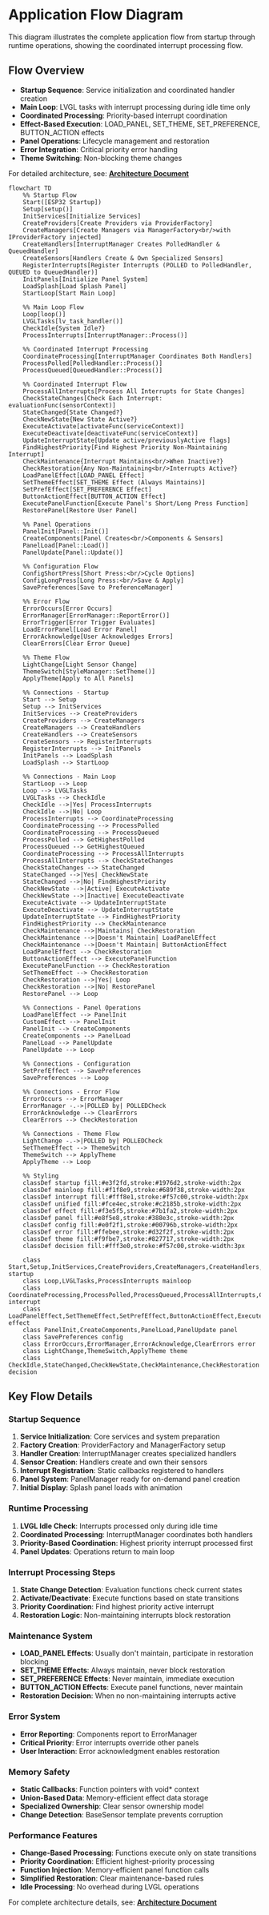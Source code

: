 # Application Flow Diagram

This diagram illustrates the complete application flow from startup through runtime operations, showing the coordinated interrupt processing flow.

## Flow Overview

- **Startup Sequence**: Service initialization and coordinated handler creation
- **Main Loop**: LVGL tasks with interrupt processing during idle time only
- **Coordinated Processing**: Priority-based interrupt coordination
- **Effect-Based Execution**: LOAD_PANEL, SET_THEME, SET_PREFERENCE, BUTTON_ACTION effects
- **Panel Operations**: Lifecycle management and restoration
- **Error Integration**: Critical priority error handling
- **Theme Switching**: Non-blocking theme changes

For detailed architecture, see: **[Architecture Document](../architecture.md)**

```mermaid
flowchart TD
    %% Startup Flow
    Start([ESP32 Startup])
    Setup[setup()]
    InitServices[Initialize Services]
    CreateProviders[Create Providers via ProviderFactory]
    CreateManagers[Create Managers via ManagerFactory<br/>with IProviderFactory injected]
    CreateHandlers[InterruptManager Creates PolledHandler & QueuedHandler]
    CreateSensors[Handlers Create & Own Specialized Sensors]
    RegisterInterrupts[Register Interrupts (POLLED to PolledHandler, QUEUED to QueuedHandler)]
    InitPanels[Initialize Panel System]
    LoadSplash[Load Splash Panel]
    StartLoop[Start Main Loop]
    
    %% Main Loop Flow
    Loop[loop()]
    LVGLTasks[lv_task_handler()]
    CheckIdle{System Idle?}
    ProcessInterrupts[InterruptManager::Process()]
    
    %% Coordinated Interrupt Processing
    CoordinateProcessing[InterruptManager Coordinates Both Handlers]
    ProcessPolled[PolledHandler::Process()]
    ProcessQueued[QueuedHandler::Process()]
    
    %% Coordinated Interrupt Flow
    ProcessAllInterrupts[Process All Interrupts for State Changes]
    CheckStateChanges[Check Each Interrupt: evaluationFunc(sensorContext)]
    StateChanged{State Changed?}
    CheckNewState{New State Active?}
    ExecuteActivate[activateFunc(serviceContext)]
    ExecuteDeactivate[deactivateFunc(serviceContext)]
    UpdateInterruptState[Update active/previouslyActive flags]
    FindHighestPriority[Find Highest Priority Non-Maintaining Interrupt]
    CheckMaintenance{Interrupt Maintains<br/>When Inactive?}
    CheckRestoration{Any Non-Maintaining<br/>Interrupts Active?}
    LoadPanelEffect[LOAD_PANEL Effect]
    SetThemeEffect[SET_THEME Effect (Always Maintains)]
    SetPrefEffect[SET_PREFERENCE Effect]
    ButtonActionEffect[BUTTON_ACTION Effect]
    ExecutePanelFunction[Execute Panel's Short/Long Press Function]
    RestorePanel[Restore User Panel]
    
    %% Panel Operations
    PanelInit[Panel::Init()]
    CreateComponents[Panel Creates<br/>Components & Sensors]
    PanelLoad[Panel::Load()]
    PanelUpdate[Panel::Update()]
    
    %% Configuration Flow
    ConfigShortPress[Short Press:<br/>Cycle Options]
    ConfigLongPress[Long Press:<br/>Save & Apply]
    SavePreferences[Save to PreferenceManager]
    
    %% Error Flow
    ErrorOccurs[Error Occurs]
    ErrorManager[ErrorManager::ReportError()]
    ErrorTrigger[Error Trigger Evaluates]
    LoadErrorPanel[Load Error Panel]
    ErrorAcknowledge[User Acknowledges Errors]
    ClearErrors[Clear Error Queue]
    
    %% Theme Flow
    LightChange[Light Sensor Change]
    ThemeSwitch[StyleManager::SetTheme()]
    ApplyTheme[Apply to All Panels]
    
    %% Connections - Startup
    Start --> Setup
    Setup --> InitServices
    InitServices --> CreateProviders
    CreateProviders --> CreateManagers
    CreateManagers --> CreateHandlers
    CreateHandlers --> CreateSensors
    CreateSensors --> RegisterInterrupts
    RegisterInterrupts --> InitPanels
    InitPanels --> LoadSplash
    LoadSplash --> StartLoop
    
    %% Connections - Main Loop
    StartLoop --> Loop
    Loop --> LVGLTasks
    LVGLTasks --> CheckIdle
    CheckIdle -->|Yes| ProcessInterrupts
    CheckIdle -->|No| Loop
    ProcessInterrupts --> CoordinateProcessing
    CoordinateProcessing --> ProcessPolled
    CoordinateProcessing --> ProcessQueued
    ProcessPolled --> GetHighestPolled
    ProcessQueued --> GetHighestQueued
    CoordinateProcessing --> ProcessAllInterrupts
    ProcessAllInterrupts --> CheckStateChanges
    CheckStateChanges --> StateChanged
    StateChanged -->|Yes| CheckNewState
    StateChanged -->|No| FindHighestPriority
    CheckNewState -->|Active| ExecuteActivate
    CheckNewState -->|Inactive| ExecuteDeactivate
    ExecuteActivate --> UpdateInterruptState
    ExecuteDeactivate --> UpdateInterruptState
    UpdateInterruptState --> FindHighestPriority
    FindHighestPriority --> CheckMaintenance
    CheckMaintenance -->|Maintains| CheckRestoration
    CheckMaintenance -->|Doesn't Maintain| LoadPanelEffect
    CheckMaintenance -->|Doesn't Maintain| ButtonActionEffect
    LoadPanelEffect --> CheckRestoration
    ButtonActionEffect --> ExecutePanelFunction
    ExecutePanelFunction --> CheckRestoration
    SetThemeEffect --> CheckRestoration
    CheckRestoration -->|Yes| Loop
    CheckRestoration -->|No| RestorePanel
    RestorePanel --> Loop
    
    %% Connections - Panel Operations
    LoadPanelEffect --> PanelInit
    CustomEffect --> PanelInit
    PanelInit --> CreateComponents
    CreateComponents --> PanelLoad
    PanelLoad --> PanelUpdate
    PanelUpdate --> Loop
    
    %% Connections - Configuration
    SetPrefEffect --> SavePreferences
    SavePreferences --> Loop
    
    %% Connections - Error Flow
    ErrorOccurs --> ErrorManager
    ErrorManager -.->|POLLED by| POLLEDCheck
    ErrorAcknowledge --> ClearErrors
    ClearErrors --> CheckRestoration
    
    %% Connections - Theme Flow
    LightChange -.->|POLLED by| POLLEDCheck
    SetThemeEffect --> ThemeSwitch
    ThemeSwitch --> ApplyTheme
    ApplyTheme --> Loop
    
    %% Styling
    classDef startup fill:#e3f2fd,stroke:#1976d2,stroke-width:2px
    classDef mainloop fill:#f1f8e9,stroke:#689f38,stroke-width:2px
    classDef interrupt fill:#fff8e1,stroke:#f57c00,stroke-width:2px
    classDef unified fill:#fce4ec,stroke:#c2185b,stroke-width:2px
    classDef effect fill:#f3e5f5,stroke:#7b1fa2,stroke-width:2px
    classDef panel fill:#e8f5e8,stroke:#388e3c,stroke-width:2px
    classDef config fill:#e0f2f1,stroke:#00796b,stroke-width:2px
    classDef error fill:#ffebee,stroke:#d32f2f,stroke-width:2px
    classDef theme fill:#f9fbe7,stroke:#827717,stroke-width:2px
    classDef decision fill:#fff3e0,stroke:#f57c00,stroke-width:3px
    
    class Start,Setup,InitServices,CreateProviders,CreateManagers,CreateHandlers,CreateSensors,RegisterInterrupts,InitPanels,LoadSplash,StartLoop startup
    class Loop,LVGLTasks,ProcessInterrupts mainloop
    class CoordinateProcessing,ProcessPolled,ProcessQueued,ProcessAllInterrupts,CheckStateChanges,ExecuteActivate,ExecuteDeactivate,UpdateInterruptState,FindHighestPriority interrupt
    class LoadPanelEffect,SetThemeEffect,SetPrefEffect,ButtonActionEffect,ExecutePanelFunction effect
    class PanelInit,CreateComponents,PanelLoad,PanelUpdate panel
    class SavePreferences config
    class ErrorOccurs,ErrorManager,ErrorAcknowledge,ClearErrors error
    class LightChange,ThemeSwitch,ApplyTheme theme
    class CheckIdle,StateChanged,CheckNewState,CheckMaintenance,CheckRestoration decision
```

## Key Flow Details

### Startup Sequence
1. **Service Initialization**: Core services and system preparation
2. **Factory Creation**: ProviderFactory and ManagerFactory setup
3. **Handler Creation**: InterruptManager creates specialized handlers
4. **Sensor Creation**: Handlers create and own their sensors
5. **Interrupt Registration**: Static callbacks registered to handlers
6. **Panel System**: PanelManager ready for on-demand panel creation
7. **Initial Display**: Splash panel loads with animation

### Runtime Processing
1. **LVGL Idle Check**: Interrupts processed only during idle time
2. **Coordinated Processing**: InterruptManager coordinates both handlers
3. **Priority-Based Coordination**: Highest priority interrupt processed first
4. **Panel Updates**: Operations return to main loop

### Interrupt Processing Steps
1. **State Change Detection**: Evaluation functions check current states
2. **Activate/Deactivate**: Execute functions based on state transitions
3. **Priority Coordination**: Find highest priority active interrupt
4. **Restoration Logic**: Non-maintaining interrupts block restoration

### Maintenance System
- **LOAD_PANEL Effects**: Usually don't maintain, participate in restoration blocking
- **SET_THEME Effects**: Always maintain, never block restoration
- **SET_PREFERENCE Effects**: Never maintain, immediate execution
- **BUTTON_ACTION Effects**: Execute panel functions, never maintain
- **Restoration Decision**: When no non-maintaining interrupts active

### Error System
- **Error Reporting**: Components report to ErrorManager
- **Critical Priority**: Error interrupts override other panels
- **User Interaction**: Error acknowledgment enables restoration

### Memory Safety
- **Static Callbacks**: Function pointers with void* context
- **Union-Based Data**: Memory-efficient effect data storage
- **Specialized Ownership**: Clear sensor ownership model
- **Change Detection**: BaseSensor template prevents corruption

### Performance Features
- **Change-Based Processing**: Functions execute only on state transitions
- **Priority Coordination**: Efficient highest-priority processing
- **Function Injection**: Memory-efficient panel function calls
- **Simplified Restoration**: Clear maintenance-based rules
- **Idle Processing**: No overhead during LVGL operations

For complete architecture details, see: **[Architecture Document](../architecture.md)**